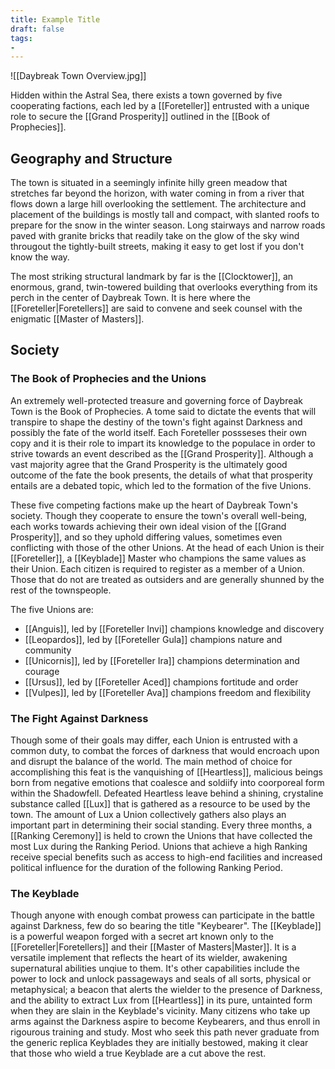 ```yaml
---
title: Example Title
draft: false
tags: 
- 
---
```

![[Daybreak Town Overview.jpg]]

Hidden within the Astral Sea, there exists a town governed by five cooperating factions, each led by a [[Foreteller]] entrusted with a unique role to secure the [[Grand Prosperity]] outlined in the [[Book of Prophecies]].
## **Geography and Structure**
The town is situated in a seemingly infinite hilly green meadow that stretches far beyond the horizon, with water coming in from a river that flows down a large hill overlooking the settlement. The architecture and placement of the buildings is mostly tall and compact, with slanted roofs to prepare for the snow in the winter season. Long stairways and narrow roads paved with granite bricks that readily take on the glow of the sky wind througout the tightly-built streets, making it easy to get lost if you don't know the way. 

The most striking structural landmark by far is the [[Clocktower]], an enormous, grand, twin-towered building that overlooks everything from its perch in the center of Daybreak Town. It is here where the [[Foreteller|Foretellers]] are said to convene and seek counsel with the enigmatic [[Master of Masters]].
## **Society**
### The Book of Prophecies and the Unions
An extremely well-protected treasure and governing force of Daybreak Town is the Book of Prophecies. A tome said to dictate the events that will transpire to shape the destiny of the town's fight against Darkness and possibly the fate of the world itself. Each Foreteller possseses their own copy and it is their role to impart its knowledge to the populace in order to strive towards an event described as the [[Grand Prosperity]]. Although a vast majority agree that the Grand Prosperity is the ultimately good outcome of the fate the book presents, the details of what that prosperity entails are a debated topic, which led to the formation of the five Unions.

These five competing factions make up the heart of Daybreak Town's society. Though they cooperate to ensure the town's overall well-being, each works towards achieving their own ideal vision of the [[Grand Prosperity]], and so they uphold differing values, sometimes even conflicting with those of the other Unions. At the head of each Union is their [[Foreteller]], a [[Keyblade]] Master who champions the same values as their Union. Each citizen is required to register as a member of a Union. Those that do not are treated as outsiders and are generally shunned by the rest of the townspeople.

The five Unions are:
- [[Anguis]], led by [[Foreteller Invi]] champions knowledge and discovery
- [[Leopardos]], led by [[Foreteller Gula]] champions nature and community 
- [[Unicornis]], led by [[Foreteller Ira]] champions determination and courage  
- [[Ursus]], led by [[Foreteller Aced]] champions fortitude and order 
- [[Vulpes]], led by [[Foreteller Ava]] champions freedom and flexibility
### The Fight Against Darkness
Though some of their goals may differ, each Union is entrusted with a common duty, to combat the forces of darkness that would encroach upon and disrupt the balance of the world. The main method of choice for accomplishing this feat is the vanquishing of [[Heartless]], malicious beings born from negative emotions that coalesce and soldiify into coorporeal form within the Shadowfell. Defeated Heartless leave behind a shining, crystaline substance called [[Lux]] that is gathered as a resource to be used by the town. The amount of Lux a Union collectively gathers also plays an important part in determining their social standing. Every three months, a [[Ranking Ceremony]] is held to crown the Unions that have collected the most Lux during the Ranking Period. Unions that achieve a high Ranking receive special benefits such as access to high-end facilities and increased political influence for the duration of the following Ranking Period.
### The Keyblade
Though anyone with enough combat prowess can participate in the battle against Darkness, few do so bearing the title "Keybearer". The [[Keyblade]] is a powerful weapon forged with a secret art known only to the [[Foreteller|Foretellers]] and their [[Master of Masters|Master]]. It is a versatile implement that reflects the heart of its wielder, awakening supernatural abilities unqiue to them. It's other capabilities include the power to lock and unlock passageways and seals of all sorts, physical or metaphysical; a beacon that alerts the wielder to the presence of Darkness, and the ability to extract Lux from [[Heartless]] in its pure, untainted form when they are slain in the Keyblade's vicinity. Many citizens who take up arms against the Darkness aspire to become Keybearers, and thus enroll in rigourous training and study. Most who seek this path never graduate from the generic replica Keyblades they are initially bestowed, making it clear that those who wield a true Keyblade are a cut above the rest.

